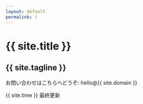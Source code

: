 ```yaml
---
layout: default
permalink: /
---
```


# {{ site.title }}
## {{ site.tagline }}

<div>
  <p>
    お問い合わせはこちらへどうぞ: hello@{{ site.domain }}
  </p>
  <p class="right">
    {{ site.time }} 最終更新<br />
  </p>
</div>
